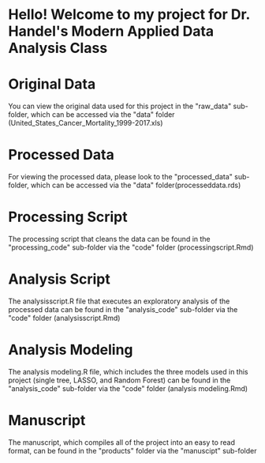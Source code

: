 # Hello! Welcome to my project for Dr. Handel's Modern Applied Data Analysis Class

# Original Data
You can view the original data used for this project in the "raw_data" sub-folder,
which can be accessed via the "data" folder (United_States_Cancer_Mortality_1999-2017.xls)

# Processed Data
For viewing the processed data, please look to the 
"processed_data" sub-folder, which can be accessed via the "data" folder(processeddata.rds)

# Processing Script
The processing script that cleans the data can be found in the "processing_code"
sub-folder via the "code" folder (processingscript.Rmd)

# Analysis Script
The analysisscript.R file that executes an exploratory analysis of the processed data
can be found in the "analysis_code" sub-folder via the "code" folder (analysisscript.Rmd)

# Analysis Modeling
The analysis modeling.R file, which includes the three models used in this project
(single tree, LASSO, and Random Forest) can be found in the "analysis_code" 
sub-folder via the "code" folder (analysis modeling.Rmd)

# Manuscript
The manuscript, which compiles all of the project into an easy to read format,
can be found in the "products" folder via the "manuscipt" sub-folder 
